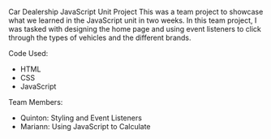 Car Dealership JavaScript Unit Project
This was a team project to showcase what we learned in the JavaScript unit in two weeks. In this team project, I was tasked with
designing the home page and using event listeners to click through the types of vehicles and the different brands. 

Code Used:
- HTML
- CSS
- JavaScript

Team Members:
- Quinton: Styling and Event Listeners
- Mariann: Using JavaScript to Calculate
